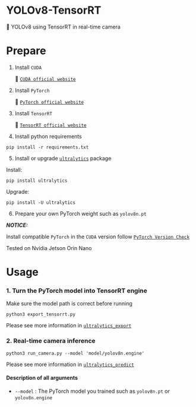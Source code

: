 # YOLOv8-TensorRT
👀 YOLOv8 using TensorRT in real-time camera


# Prepare
1. Install `CUDA`

    🚀 [`CUDA official website`](https://docs.nvidia.com/cuda/cuda-installation-guide-linux/index.html#download-the-nvidia-cuda-toolkit)

2. Install `PyTorch`

    🚀 [`PyTorch official website`](https://pytorch.org/get-started/locally/)

3. Install `TensorRT`

    🚀 [`TensorRT official website`](https://developer.nvidia.com/nvidia-tensorrt-8x-download)

4. Install python requirements
 ``` shell
 pip install -r requirements.txt
 ```

5. Install or upgrade [`ultralytics`](https://github.com/ultralytics/ultralytics) package
 
 Install:
 ``` shell
 pip install ultralytics
 ```
 Upgrade:
 ``` shell
 pip install -U ultralytics
 ```

6. Prepare your own PyTorch weight such as `yolov8n.pt`


***NOTICE:***

Install compatible `PyTorch` in the `CUDA` version follow [`PyTorch Version Check`](https://pytorch.org/get-started/previous-versions/)

Tested on Nvidia Jetson Orin Nano


# Usage
### 1. Turn the PyTorch model into TensorRT engine

Make sure the model path is correct before running

 ``` shell
 python3 export_tensorrt.py
 ```
Please see more information in [`ultralytics_export`](https://docs.ultralytics.com/modes/export/)

### 2. Real-time camera inference

``` shell
python3 run_camera.py --model 'model/yolov8n.engine'
```
Please see more information in [`ultralytics_predict`](https://docs.ultralytics.com/modes/predict/)

#### Description of all arguments

- `--model` : The PyTorch model you trained such as `yolov8n.pt` or `yolov8n.engine`
